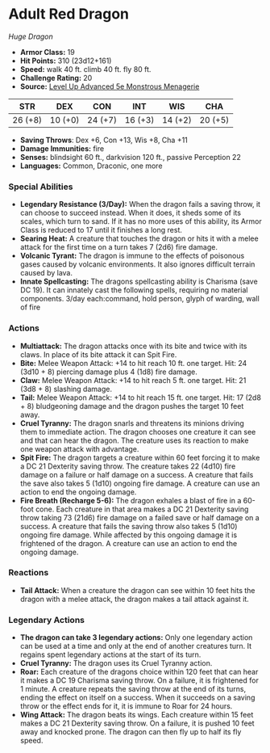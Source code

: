 # Adult Red Dragon

*Huge* *Dragon*

- **Armor Class:** 19
- **Hit Points:** 310 (23d12+161)
- **Speed:** walk 40 ft. climb 40 ft. fly 80 ft.
- **Challenge Rating:** 20
- **Source:** [Level Up Advanced 5e Monstrous Menagerie](https://www.levelup5e.com)

| STR | DEX | CON | INT | WIS | CHA |
| --- | --- | --- | --- | --- | --- |
| 26 (+8) | 10 (+0) | 24 (+7) | 16 (+3) | 14 (+2) | 20 (+5) |

- **Saving Throws**: Dex +6, Con +13, Wis +8, Cha +11
- **Damage Immunities:** fire
- **Senses:** blindsight 60 ft., darkvision 120 ft., passive Perception 22
- **Languages:** Common, Draconic, one more
### Special Abilities
- **Legendary Resistance (3/Day):** When the dragon fails a saving throw, it can choose to succeed instead. When it does, it sheds some of its scales, which turn to sand. If it has no more uses of this ability, its Armor Class is reduced to 17 until it finishes a long rest.
- **Searing Heat:** A creature that touches the dragon or hits it with a melee attack for the first time on a turn takes 7 (2d6) fire damage.
- **Volcanic Tyrant:** The dragon is immune to the effects of poisonous gases caused by volcanic environments. It also ignores difficult terrain caused by lava.
- **Innate Spellcasting:** The dragons spellcasting ability is Charisma (save DC 19). It can innately cast the following spells, requiring no material components. 3/day each:command, hold person, glyph of warding, wall of fire
### Actions
- **Multiattack:** The dragon attacks once with its bite and twice with its claws. In place of its bite attack  it can Spit Fire.
- **Bite:** Melee Weapon Attack: +14 to hit  reach 10 ft.  one target. Hit: 24 (3d10 + 8) piercing damage plus 4 (1d8) fire damage.
- **Claw:** Melee Weapon Attack: +14 to hit  reach 5 ft.  one target. Hit: 21 (3d8 + 8) slashing damage.
- **Tail:** Melee Weapon Attack: +14 to hit  reach 15 ft.  one target. Hit: 17 (2d8 + 8) bludgeoning damage  and the dragon pushes the target 10 feet away.
- **Cruel Tyranny:** The dragon snarls and threatens its minions  driving them to immediate action. The dragon chooses one creature it can see and that can hear the dragon. The creature uses its reaction to make one weapon attack with advantage.
- **Spit Fire:** The dragon targets a creature within 60 feet  forcing it to make a DC 21 Dexterity saving throw. The creature takes 22 (4d10) fire damage on a failure or half damage on a success. A creature that fails the save also takes 5 (1d10) ongoing fire damage. A creature can use an action to end the ongoing damage.
- **Fire Breath (Recharge 5-6):** The dragon exhales a blast of fire in a 60-foot cone. Each creature in that area makes a DC 21 Dexterity saving throw  taking 73 (21d6) fire damage on a failed save or half damage on a success. A creature that fails the saving throw also takes 5 (1d10) ongoing fire damage. While affected by this ongoing damage  it is frightened of the dragon. A creature can use an action to end the ongoing damage.
### Reactions
- **Tail Attack:** When a creature the dragon can see within 10 feet hits the dragon with a melee attack, the dragon makes a tail attack against it.


### Legendary Actions
- **The dragon can take 3 legendary actions:** Only one legendary action can be used at a time and only at the end of another creatures turn. It regains spent legendary actions at the start of its turn.
- **Cruel Tyranny:** The dragon uses its Cruel Tyranny action.
- **Roar:** Each creature of the dragons choice within 120 feet that can hear it makes a DC 19 Charisma saving throw. On a failure, it is frightened for 1 minute. A creature repeats the saving throw at the end of its turns, ending the effect on itself on a success. When it succeeds on a saving throw or the effect ends for it, it is immune to Roar for 24 hours.
- **Wing Attack:** The dragon beats its wings. Each creature within 15 feet makes a DC 21 Dexterity saving throw. On a failure, it is pushed 10 feet away and knocked prone. The dragon can then fly up to half its fly speed.
